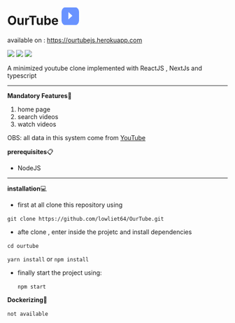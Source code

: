 # OurTube <img src="logo.png" style="height:40px" width=40> 

available on : https://ourtubejs.herokuapp.com

![](https://img.shields.io/badge/React⚛%EF%B8%8F-%5E17.0.2-brightgreen)   ![](https://img.shields.io/badge/styled--components-%5E5.2.3-ff69b4)  ![](https://img.shields.io/badge/nextJS-%5E10.1.3-green)

A minimized youtube clone implemented with ReactJS , NextJs and typescript
****
**Mandatory Features🎯**
 1. home page
 2. search videos
 3. watch videos

OBS: all data in this system come from [YouTube]('https://www.youtube.com/') 

**prerequisites**📋
 - NodeJS
***
**installation**💻

 - first at all clone this repository using 
  
  ```git clone https://github.com/lowliet64/OurTube.git```

  - afte clone , enter inside the projetc and install dependencies 
  
  ```cd ourtube```
  
  ```yarn install``` or ```npm install```

  - finally start the project using:
    
    ```npm start```


**Dockerizing**🐳

 ```not available```

